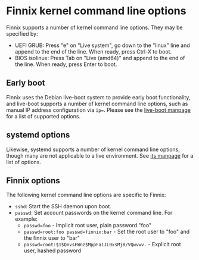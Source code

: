 # Finnix kernel command line options

Finnix supports a number of kernel command line options. They may be specified by:

* UEFI GRUB: Press "e" on "Live system", go down to the "linux" line and append to the end of the line. When ready, press Ctrl-X to boot.
* BIOS isolinux: Press Tab on "Live (amd64)" and append to the end of the line. When ready, press Enter to boot.

## Early boot

Finnix uses the Debian live-boot system to provide early boot functionality, and live-boot supports a number of kernel command line options, such as manual IP address configuration via `ip=`. Please see the [live-boot manpage](https://manpages.debian.org/testing/live-boot-doc/live-boot.7.en.html) for a list of supported options.

## systemd options

Likewise, systemd supports a number of kernel command line options, though many are not applicable to a live environment.  See [its manpage](https://www.freedesktop.org/software/systemd/man/kernel-command-line.html) for a list of options.

## Finnix options

The following kernel command line options are specific to Finnix:

* `sshd`: Start the SSH daemon upon boot.
* `passwd`: Set account passwords on the kernel command line.  For example:
  * `passwd=foo` - Implicit root user, plain password "foo"
  * `passwd=root:foo passwd=finnix:bar` - Set the root user to "foo" and the finnix user to "bar"
  * `passwd=root:$1$QnvsFWnz$MppFa1JL0xsMjB/VQwvwv.` - Explicit root user, hashed password
